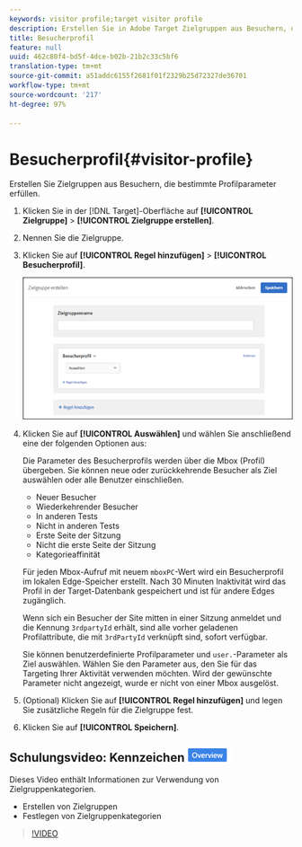 ```yaml
---
keywords: visitor profile;target visitor profile
description: Erstellen Sie in Adobe Target Zielgruppen aus Besuchern, die bestimmte Profilparameter erfüllen.
title: Besucherprofil
feature: null
uuid: 462c80f4-bd5f-4dce-b02b-21b2c33c5bf6
translation-type: tm+mt
source-git-commit: a51addc6155f2681f01f2329b25d72327de36701
workflow-type: tm+mt
source-wordcount: '217'
ht-degree: 97%

---
```



# Besucherprofil{#visitor-profile}

Erstellen Sie Zielgruppen aus Besuchern, die bestimmte Profilparameter erfüllen.

1. Klicken Sie in der [!DNL Target]-Oberfläche auf **[!UICONTROL Zielgruppe]** > **[!UICONTROL Zielgruppe erstellen]**.
1. Nennen Sie die Zielgruppe.
1. Klicken Sie auf **[!UICONTROL Regel hinzufügen]** > **[!UICONTROL Besucherprofil]**.

   ![](assets/target_visitor_profile.png)

1. Klicken Sie auf **[!UICONTROL Auswählen]** und wählen Sie anschließend eine der folgenden Optionen aus:

   Die Parameter des Besucherprofils werden über die Mbox (Profil) übergeben. Sie können neue oder zurückkehrende Besucher als Ziel auswählen oder alle Benutzer einschließen.

   * Neuer Besucher
   * Wiederkehrender Besucher
   * In anderen Tests
   * Nicht in anderen Tests
   * Erste Seite der Sitzung
   * Nicht die erste Seite der Sitzung
   * Kategorieaffinität

   Für jeden Mbox-Aufruf mit neuem `mboxPC`-Wert wird ein Besucherprofil im lokalen Edge-Speicher erstellt. Nach 30 Minuten Inaktivität wird das Profil in der Target-Datenbank gespeichert und ist für andere Edges zugänglich.

   Wenn sich ein Besucher der Site mitten in einer Sitzung anmeldet und die Kennung `3rdpartyId` erhält, sind alle vorher geladenen Profilattribute, die mit `3rdPartyId` verknüpft sind, sofort verfügbar.

   Sie können benutzerdefinierte Profilparameter und `user.`-Parameter als Ziel auswählen. Wählen Sie den Parameter aus, den Sie für das Targeting Ihrer Aktivität verwenden möchten. Wird der gewünschte Parameter nicht angezeigt, wurde er nicht von einer Mbox ausgelöst.

1. (Optional) Klicken Sie auf **[!UICONTROL Regel hinzufügen]** und legen Sie zusätzliche Regeln für die Zielgruppe fest.
1. Klicken Sie auf **[!UICONTROL Speichern]**.

## Schulungsvideo: Kennzeichen ![Übersicht über Audiencen erstellen](/help/assets/overview.png)

Dieses Video enthält Informationen zur Verwendung von Zielgruppenkategorien.

* Erstellen von Zielgruppen
* Festlegen von Zielgruppenkategorien

>[!VIDEO](https://video.tv.adobe.com/v/17392)
